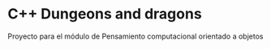 # C++ Dungeons and dragons
Proyecto para el módulo de Pensamiento computacional orientado a objetos
